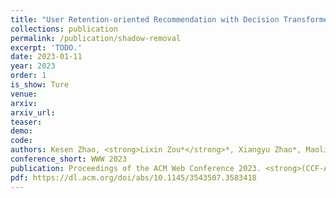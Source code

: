 ```yaml
---    
title: "User Retention-oriented Recommendation with Decision Transformer"
collections: publication
permalink: /publication/shadow-removal
excerpt: 'TODO.'
date: 2023-01-11
year: 2023
order: 1
is_show: Ture
venue: 
arxiv: 
arxiv_url: 
teaser: 
demo: 
code: 
authors: Kesen Zhao, <strong>Lixin Zou*</strong>*, Xiangyu Zhao*, Maolin Wang, Dawei Yin (*Corresponding Author)
conference_short: WWW 2023
publication: Proceedings of the ACM Web Conference 2023. <strong>(CCF-A)</strong>
pdf: https://dl.acm.org/doi/abs/10.1145/3543507.3583418
---
```


